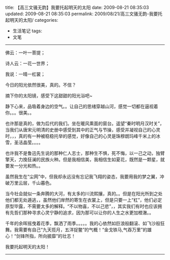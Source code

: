 title: 【高三文骚无韵】我要托起明天的太阳
date: 2009-08-21 08:35:03
updated: 2009-08-21 08:35:03
permalink: 2009/08/21/高三文骚无韵-我要托起明天的太阳/
categories:
- 生活笔记
tags:
- 文笔

---

佛云：一叶一菩提；

诗人云：一花一世界；

我说：一晴一杠裳；

<!--more-->

今日的阳光依然很美，真的。不信？

摘下你的太阳镜，感受下这甜甜的阳光浴吧~

静下心来，品吸着身边的空气。。让自己的思绪穿越山河，感觉一切都在逼视着你。。。很美。。

也许那是真的，做为后代的我们。坐在暖风熏面的窗台。遥望“秦时明月汉时关”，当我们从唐宋元明清的史册中感受到其中的正气与节操，感受并凝视自己的心灵时，，，真的有一种被稳稳托举的感觉，好像自己的心灵是珠穆朗玛峰千米上的冰雪，圣洁晶莹。。。。

也许我不是鲁迅先生说的那种仁人志士，那种生不惧，死不悔，以一己之动，独臂擎天，力挽狂澜的民族火种。但是我相信美，我相信生如夏花，既然是一颗星，就要发一分光和热。。

虽然我生在“尘网”中，但我却永远没有忘记我飞翔的姿态，我要用我的梦之翼，冲破万里云层，千山暮色。

当今社会就似一条奔腾的大河，有太多的川流熙攘，真的。。但是在阳光所到之处他们都无处遁逃，，虽然他们岸然的寄生在衣裳上，但是只要一上“杠”，他们必定原型毕露，不需要太多的解释。“不以物喜，不以己悲”，，其实我们有时也应该拥有先哲们那种寻求心灵宁静的追求，因为那可以让你的人生之水更加橙澈。。

千年的余晖摇曳着花季，飘洒了雨季。。。。。我的心依然如巨浪般翻滚、如飞沙般狂舞。我需要有自己“九天揽月，五洋捉鳖”的气概！“金戈铁马,气吞万里”的雄心！“剑锋所指，所向披靡”的壮志！

我要托起明天的太阳！

---
